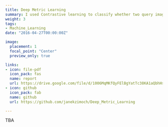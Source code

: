 ```yaml
---
title: Deep Metric Learning
summary: I used Contrastive learning to classify whether two query images are from the same category. 
weight: 3
tags:
- Machine_Learning
date: "2016-04-27T00:00:00Z"

image:
  placement: 1
  focal_point: "Center"
  preview_only: true

links:
- icon: file-pdf
  icon_pack: fas
  name: report
  url: https://drive.google.com/file/d/1006MqMKfQyFElBgYatTc38KA1aQbhHs3/view
- icon: github
  icon_pack: fab
  name: github
  url: https://github.com/janekzimoch/Deep_Metric_Learning

---
```


TBA

